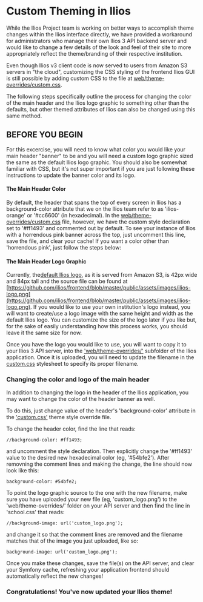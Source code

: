 # Custom Theming in Ilios

While the Ilios Project team is working on better ways to accomplish theme changes within the Ilios interface directly, we have provided a workaround for administrators who manage their own Ilios 3 API backend server and would like to change a few details of the look and feel of their site to more appropriately reflect the theme/branding of their respective institution.

Even though Ilios v3 client code is now served to users from Amazon S3 servers in "the cloud", customizing the CSS styling of the frontend Ilios GUI is still possible by adding custom CSS to the file at [web/theme-overrides/custom.css](https://github.com/ilios/ilios/tree/master/web/theme-overrides/custom.css).

The following steps specifically outline the process for changing the color of the main header and the Ilios logo graphic to something other than the defaults, but other themed attributes of Ilios can also be changed using this same method.

## BEFORE YOU BEGIN

For this excercise, you will need to know what color you would like your main header "banner" to be and you will need a custom logo graphic sized the same as the default Ilios logo graphic.  You should also be somewhat familiar with CSS, but it's not super important if you are just following these instructions to update the banner color and its logo.

#### The Main Header Color

By default, the header that spans the top of every screen in Ilios has a background-color attribute that we on the Ilios team refer to as 'ilios-orange' or '#cc6600' (in hexadecimal). In the [web/theme-overrides/custom.css](https://github.com/ilios/ilios/tree/master/web/theme-overrides/custom.css) file, however, we have the custom style declaration set to '#ff1493' and commented out by default.  To see your instance of Ilios with a horrendous pink banner across the top, just uncomment this line, save the file, and clear your cache!  If you want a color other than 'horrendous pink', just follow the steps below:

#### The Main Header Logo Graphic

Currently, the[default Ilios logo](https://github.com/ilios/frontend/blob/master/public/assets/images/ilios-logo.png), as it is served from Amazon S3, is 42px wide and 84px tall and the source file can be found at [https://github.com/ilios/frontend/blob/master/public/assets/images/ilios-logo.png](https://github.com/ilios/frontend/blob/master/public/assets/images/ilios-logo.png).  If you would like to use your own institution's logo instead, you will want to create/use a logo image with the same height and width as the default Ilios logo.  You can customize the size of the logo later if you like but, for the sake of easily understanding how this process works, you should leave it the same size for now.

Once you have the logo you would like to use, you will want to copy it to your Ilios 3 API server, into the ['web/theme-overrides/'](https://github.com/ilios/ilios/tree/master/web/theme-overrides/) subfolder of the Ilios application.  Once it is uploaded, you will need to update the filename in the [custom.css](https://github.com/ilios/ilios/tree/master/web/theme-overrides/custom.css) stylesheet to specify its proper filename.

### Changing the color and logo of the main header

In addition to changing the logo in the header of the Ilios application, you may want to change the color of the header banner as well.

To do this, just change value of the header's 'background-color' attribute in the ['custom.css'](https://github.com/ilios/ilios/tree/master/web/theme-overrides/custom.css) theme style override file.

To change the header color, find the line that reads:

```//background-color: #ff1493;```

and uncomment the style declaration.  Then explicitly change the '#ff1493' value to the desired new hexadecimal color (eg, '#54bfe2'). After removning the comment lines and making the change, the line should now look like this:

```background-color: #54bfe2;```

To point the logo graphic source to the one with the new filename, make sure you have uploaded your new file (eg, 'custom_logo.png') to the 'web/theme-overrides/' folder on your API server and then find the line in 'school.css' that reads:

```//background-image: url('custom_logo.png');```

and change it so that the comment lines are removed and the filename matches that of the image you just uploaded, like so:

```background-image: url('custom_logo.png');```

Once you make these changes, save the file(s) on the API server, and clear your Symfony cache, refreshing your application frontend should automatically reflect the new changes!

### Congratulations! You've now updated your Ilios theme!